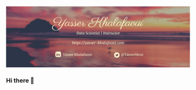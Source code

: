 [![Header](https://github.com/MKDYasserH/MKDYasserH/blob/main/Yasser_Khalafaoui.png "Header")](https://yasser-khalafaoui.com/)
### Hi there 👋

<!--
**MKDYasserH/MKDYasserH** is a ✨ _special_ ✨ repository because its `README.md` (this file) appears on your GitHub profile.

Here are some ideas to get you started:

- 🔭 I’m currently working on ...
- 🌱 I’m currently learning ...
- 👯 I’m looking to collaborate on ...
- 🤔 I’m looking for help with ...
- 💬 Ask me about ...
- 📫 How to reach me: ...
- 😄 Pronouns: ...
- ⚡ Fun fact: ...
-->

